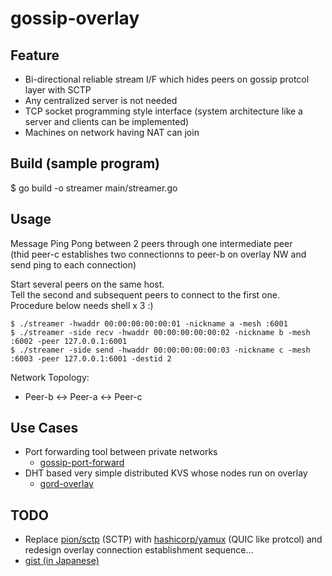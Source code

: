 # gossip-overlay
## Feature
- Bi-directional reliable stream I/F which hides peers on gossip protcol layer with SCTP
- Any centralized server is not needed
- TCP socket programming style interface (system architecture like a server and clients can be implemented) 
- Machines on network having NAT can join

## Build (sample program)
$ go build -o streamer main/streamer.go

## Usage
Message Ping Pong between 2 peers through one intermediate peer  
(thid peer-c establishes two connectionns to peer-b on overlay NW and send ping to each connection)

Start several peers on the same host.  
Tell the second and subsequent peers to connect to the first one.  
Procedure below needs shell x 3 :)

```
$ ./streamer -hwaddr 00:00:00:00:00:01 -nickname a -mesh :6001
$ ./streamer -side recv -hwaddr 00:00:00:00:00:02 -nickname b -mesh :6002 -peer 127.0.0.1:6001
$ ./streamer -side send -hwaddr 00:00:00:00:00:03 -nickname c -mesh :6003 -peer 127.0.0.1:6001 -destid 2
```

Network Topology:  
- Peer-b <-> Peer-a <-> Peer-c 

## Use Cases
- Port forwarding tool between private networks
  - [gossip-port-forward](https://github.com/ryogrid/gossip-port-forward)
- DHT based very simple distributed KVS whose nodes run on overlay
  - [gord-overlay](https://github.com/ryogrid/gord-overlay)

## TODO
- Replace [pion/sctp](https://github.com/pion/sctp) (SCTP) with [hashicorp/yamux](https://github.com/hashicorp/yamux) (QUIC like protcol) and redesign overlay connection establishment sequence...
- [gist (in Japanese)](https://gist.github.com/ryogrid/e78088bc531bc62c10eba1c0d0e0b7fc)
